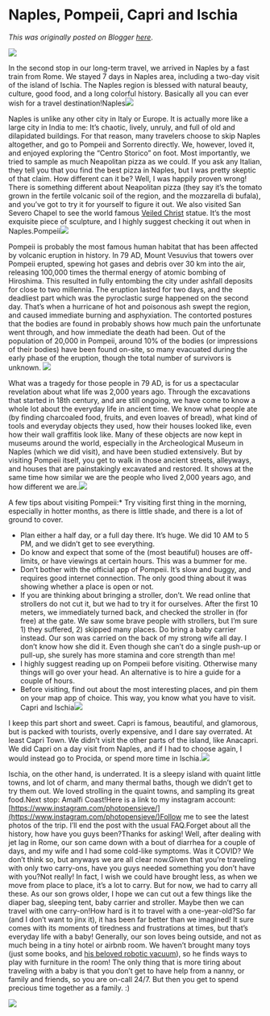 # Naples, Pompeii, Capri and Ischia

*This was originally posted on Blogger [here](https://photopensieve.blogspot.com/2022/05/naples-pompeii-capri-and-ischia.html)*.

![](https://lh4.googleusercontent.com/ysOuZLB-zJaa3I39o7LtbMs6voU_6UVxQOy73DS8CiLjVdx_WonE3YRhQCyIftHbb50)

In the second stop in our long-term travel, we arrived in Naples by a fast train from Rome. We stayed 7 days in Naples area, including a two-day visit of the island of Ischia. The Naples region is blessed with natural beauty, culture, good food, and a long colorful history. Basically all you can ever wish for a travel destination!Naples![](https://lh4.googleusercontent.com/vsnM2zNX2ox20LC733QzeL8yg3hT5HblxlUkMEokxj3zY75LjCRg5vo3ZZRZ0-ZvU2Q)

Naples is unlike any other city in Italy or Europe. It is actually more like a large city in India to me: It’s chaotic, lively, unruly, and full of old and dilapidated buildings. For that reason, many travelers choose to skip Naples altogether, and go to Pompeii and Sorrento directly. We, however, loved it, and enjoyed exploring the “Centro Storico” on foot. Most importantly, we tried to sample as much Neapolitan pizza as we could. If you ask any Italian, they tell you that you find the best pizza in Naples, but I was pretty skeptic of that claim. How different can it be? Well, I was happily proven wrong! There is something different about Neapolitan pizza (they say it’s the tomato grown in the fertile volcanic soil of the region, and the mozzarella di bufala), and you’ve got to try it for yourself to figure it out. We also visited San Severo Chapel to see the world famous [Veiled Christ](https://www.museosansevero.it/en/the-statue/) statue. It’s the most exquisite piece of sculpture, and I highly suggest checking it out when in Naples.Pompeii![](https://lh3.googleusercontent.com/Ec238Ebsi_4lbc17lKuCDT_YAKNwxnTebMCnnQmbvBWgJkBZXXGqrXokQbxJHFjwZlw)

Pompeii is probably the most famous human habitat that has been affected by volcanic eruption in history. In 79 AD, Mount Vesuvius that towers over Pompeii erupted, spewing hot gases and debris over 30 km into the air, releasing 100,000 times the thermal energy of atomic bombing of Hiroshima. This resulted in fully entombing the city under ashfall deposits for close to two millennia. The eruption lasted for two days, and the deadliest part which was the pyroclastic surge happened on the second day. That’s when a hurricane of hot and poisonous ash swept the region, and caused immediate burning and asphyxiation. The contorted postures that the bodies are found in probably shows how much pain the unfortunate went through, and how immediate the death had been. Out of the population of 20,000 in Pompeii, around 10% of the bodies (or impressions of their bodies) have been found on-site, so many evacuated during the early phase of the eruption, though the total number of survivors is unknown. ![](https://lh3.googleusercontent.com/oF_OFRzc_nws6_x-Y06zv4Jw0zQZP2IbR18PfAvht3Ku0oERLJ5_olklHbbzJ_kJXR4)

What was a tragedy for those people in 79 AD, is for us a spectacular revelation about what life was 2,000 years ago. Through the excavations that started in 18th century, and are still ongoing, we have come to know a whole lot about the everyday life in ancient time. We know what people ate (by finding charcoaled food, fruits, and even loaves of bread), what kind of tools and everyday objects they used, how their houses looked like, even how their wall graffitis look like. Many of these objects are now kept in museums around the world, especially in the Archeological Museum in Naples (which we did visit), and have been studied extensively. But by visiting Pompeii itself, you get to walk in those ancient streets, alleyways, and houses that are painstakingly excavated and restored. It shows at the same time how similar we are the people who lived 2,000 years ago, and how different we are.![](https://lh4.googleusercontent.com/jY5yJe8xdR0s6AeCYe9OfKh4jvGYt0WZeKK0mdWEAcOrcIdQ0k8N-Fj2e-Of4raKXf8)

A few tips about visiting Pompeii:* Try visiting first thing in the morning, especially in hotter months, as there is little shade, and there is a lot of ground to cover.
* Plan either a half day, or a full day there. It’s huge. We did 10 AM to 5 PM, and we didn’t get to see everything.
* Do know and expect that some of the (most beautiful) houses are off-limits, or have viewings at certain hours. This was a bummer for me.
* Don’t bother with the official app of Pompeii. It’s slow and buggy, and requires good internet connection. The only good thing about it was showing whether a place is open or not.
* If you are thinking about bringing a stroller, don’t. We read online that strollers do not cut it, but we had to try it for ourselves. After the first 10 meters, we immediately turned back, and checked the stroller in (for free) at the gate. We saw some brave people with strollers, but I’m sure 1) they suffered, 2) skipped many places. Do bring a baby carrier instead. Our son was carried on the back of my strong wife all day. I don’t know how she did it. Even though she can’t do a single push-up or pull-up, she surely has more stamina and core strength than me!
* I highly suggest reading up on Pompeii before visiting. Otherwise many things will go over your head. An alternative is to hire a guide for a couple of hours.
* Before visiting, find out about the most interesting places, and pin them on your map app of choice. This way, you know what you have to visit.
Capri and Ischia![](https://lh4.googleusercontent.com/3XfG-bngbIEwE17p4ZcvxBI4o6d7PZJrMoRl53FZkrSvadcgWfgs_W5fcYlCA9CMImo)

I keep this part short and sweet. Capri is famous, beautiful, and glamorous, but is packed with tourists, overly expensive, and I dare say overrated. At least Capri Town. We didn’t visit the other parts of the island, like Anacapri. We did Capri on a day visit from Naples, and if I had to choose again, I would instead go to Procida, or spend more time in Ischia.![](https://lh6.googleusercontent.com/MP3Ab2q_4KWpct1-4vGp_ThHoCrEqKcnJLS5-J5GJ4evkHa5db1VVC-xo8FAIPGoop4)

Ischia, on the other hand, is underrated. It is a sleepy island with quaint little towns, and lot of charm, and many thermal baths, though we didn’t get to try them out. We loved strolling in the quaint towns, and sampling its great food.Next stop: Amalfi Coast!Here is a link to my instagram account:[https://www.instagram.com/photopensieve/](https://www.instagram.com/photopensieve/)Follow me to see the latest photos of the trip. I’ll end the post with the usual FAQ.Forget about all the history, how have you guys been?Thanks for asking! Well, after dealing with jet lag in Rome, our son came down with a bout of diarrhea for a couple of days, and my wife and I had some cold-like symptoms. Was it COVID? We don’t think so, but anyways we are all clear now.Given that you’re traveling with only two carry-ons, have you guys needed something you don’t have with you?Not really! In fact, I wish we could have brought less, as when we move from place to place, it’s a lot to carry. But for now, we had to carry all these. As our son grows older, I hope we can cut out a few things like the diaper bag, sleeping tent, baby carrier and stroller. Maybe then we can travel with one carry-on!How hard is it to travel with a one-year-old?So far (and I don’t want to jinx it), it has been far better than we imagined! It sure comes with its moments of tiredness and frustrations at times, but that’s everyday life with a baby! Generally, our son loves being outside, and not as much being in a tiny hotel or airbnb room. We haven’t brought many toys (just some books, and [his beloved robotic vacuum](https://photopensieve.blogspot.com/2022/04/eurotrip-travel-gear.html)), so he finds ways to play with furniture in the room! The only thing that is more tiring about traveling with a baby is that you don’t get to have help from a nanny, or family and friends, so you are on-call 24/7. But then you get to spend precious time together as a family. :)

![](https://lh3.googleusercontent.com/cUeuKqXYGqrGcjhYcnN2wuA2AuFmk7OJ98Y5VZIHGkQd-tOGqpFirj_f9-s7GfMjq_U)